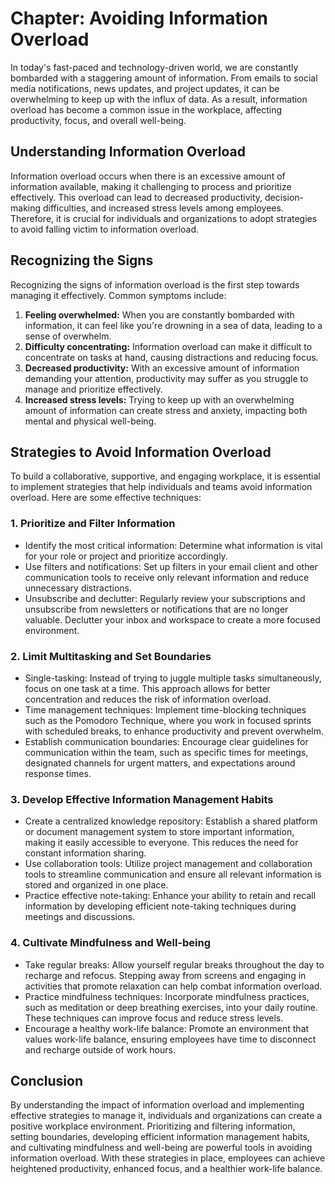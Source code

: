 Chapter: Avoiding Information Overload
======================================

In today's fast-paced and technology-driven world, we are constantly bombarded with a staggering amount of information. From emails to social media notifications, news updates, and project updates, it can be overwhelming to keep up with the influx of data. As a result, information overload has become a common issue in the workplace, affecting productivity, focus, and overall well-being.

Understanding Information Overload
----------------------------------

Information overload occurs when there is an excessive amount of information available, making it challenging to process and prioritize effectively. This overload can lead to decreased productivity, decision-making difficulties, and increased stress levels among employees. Therefore, it is crucial for individuals and organizations to adopt strategies to avoid falling victim to information overload.

Recognizing the Signs
---------------------

Recognizing the signs of information overload is the first step towards managing it effectively. Common symptoms include:

1. **Feeling overwhelmed:** When you are constantly bombarded with information, it can feel like you're drowning in a sea of data, leading to a sense of overwhelm.
2. **Difficulty concentrating:** Information overload can make it difficult to concentrate on tasks at hand, causing distractions and reducing focus.
3. **Decreased productivity:** With an excessive amount of information demanding your attention, productivity may suffer as you struggle to manage and prioritize effectively.
4. **Increased stress levels:** Trying to keep up with an overwhelming amount of information can create stress and anxiety, impacting both mental and physical well-being.

Strategies to Avoid Information Overload
----------------------------------------

To build a collaborative, supportive, and engaging workplace, it is essential to implement strategies that help individuals and teams avoid information overload. Here are some effective techniques:

### 1. Prioritize and Filter Information

* Identify the most critical information: Determine what information is vital for your role or project and prioritize accordingly.
* Use filters and notifications: Set up filters in your email client and other communication tools to receive only relevant information and reduce unnecessary distractions.
* Unsubscribe and declutter: Regularly review your subscriptions and unsubscribe from newsletters or notifications that are no longer valuable. Declutter your inbox and workspace to create a more focused environment.

### 2. Limit Multitasking and Set Boundaries

* Single-tasking: Instead of trying to juggle multiple tasks simultaneously, focus on one task at a time. This approach allows for better concentration and reduces the risk of information overload.
* Time management techniques: Implement time-blocking techniques such as the Pomodoro Technique, where you work in focused sprints with scheduled breaks, to enhance productivity and prevent overwhelm.
* Establish communication boundaries: Encourage clear guidelines for communication within the team, such as specific times for meetings, designated channels for urgent matters, and expectations around response times.

### 3. Develop Effective Information Management Habits

* Create a centralized knowledge repository: Establish a shared platform or document management system to store important information, making it easily accessible to everyone. This reduces the need for constant information sharing.
* Use collaboration tools: Utilize project management and collaboration tools to streamline communication and ensure all relevant information is stored and organized in one place.
* Practice effective note-taking: Enhance your ability to retain and recall information by developing efficient note-taking techniques during meetings and discussions.

### 4. Cultivate Mindfulness and Well-being

* Take regular breaks: Allow yourself regular breaks throughout the day to recharge and refocus. Stepping away from screens and engaging in activities that promote relaxation can help combat information overload.
* Practice mindfulness techniques: Incorporate mindfulness practices, such as meditation or deep breathing exercises, into your daily routine. These techniques can improve focus and reduce stress levels.
* Encourage a healthy work-life balance: Promote an environment that values work-life balance, ensuring employees have time to disconnect and recharge outside of work hours.

Conclusion
----------

By understanding the impact of information overload and implementing effective strategies to manage it, individuals and organizations can create a positive workplace environment. Prioritizing and filtering information, setting boundaries, developing efficient information management habits, and cultivating mindfulness and well-being are powerful tools in avoiding information overload. With these strategies in place, employees can achieve heightened productivity, enhanced focus, and a healthier work-life balance.

